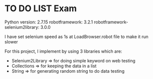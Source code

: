 # TO DO LIST Exam
Python version: 2.7.15
robotframework: 3.2.1
robotframework-selenium2library: 3.0.0

I have set selenium speed as 1s at LoadBrowser.robot file to make it run slower 

For this project, I implement by using 3 libraries which are:
- Selenium2Library => for doing simple keyword on web testing
- Collections => for keeping the data in a list
- String => for generating random string to do data testing
